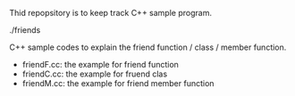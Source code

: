 Thid repopsitory is to keep track C++ sample program.


./friends

C++ sample codes to explain the friend function / class / member function.

* friendF.cc: the example for friend function
* friendC.cc: the example for fruend clas
* friendM.cc: the example for friend member function
